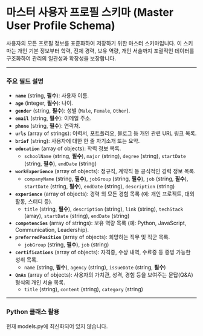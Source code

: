 # 마스터 사용자 프로필 스키마 (Master User Profile Schema)

사용자의 모든 프로필 정보를 표준화하여 저장하기 위한 마스터 스키마입니다. 이 스키마는 개인 기본 정보부터 학력, 전체 경력, 보유 역량, 개인 서술까지 포괄적인 데이터를 구조화하여 관리의 일관성과 확장성을 보장합니다.

---

### 주요 필드 설명

-   **`name`** (string, **필수**): 사용자 이름.
-   **`age`** (integer, **필수**): 나이.
-   **`gender`** (string, **필수**): 성별 (`Male`, `Female`, `Other`).
-   **`email`** (string, **필수**): 이메일 주소.
-   **`phone`** (string, **필수**): 연락처.
-   **`urls`** (array of strings): 이력서, 포트폴리오, 블로그 등 개인 관련 URL 링크 목록.
-   **`brief`** (string): 사용자에 대한 한 줄 자기소개 또는 요약.
-   **`education`** (array of objects): 학력 정보 목록.
    -   `schoolName` (string, **필수**), `major` (string), `degree` (string), `startDate` (string, **필수**), `endDate` (string)
-   **`workExperience`** (array of objects): 정규직, 계약직 등 공식적인 경력 정보 목록.
    -   `companyName` (string, **필수**), `jobGroup` (string, **필수**), `job` (string, **필수**), `startDate` (string, **필수**), `endDate` (string), `description` (string)
-   **`experience`** (array of objects): 경력 외 모든 경험 목록 (예: 개인 프로젝트, 대외활동, 스터디 등).
    -   `title` (string, **필수**), `description` (string), `link` (string), `techStack` (array), `startDate` (string), `endDate` (string)
-   **`competencies`** (array of strings): 보유 역량 목록 (예: Python, JavaScript, Communication, Leadership).
-   **`preferredPosition`** (array of objects): 희망하는 직무 및 직군 목록.
    -   `jobGroup` (string, **필수**), `job` (string)
-   **`certifications`** (array of objects): 자격증, 수상 내역, 수료증 등 증빙 가능한 성취 목록.
    -   `name` (string, **필수**), `agency` (string), `issueDate` (string, **필수**)
-   **`QnAs`** (array of objects): 사용자의 가치관, 성격, 경험 등을 보여주는 문답(Q&A) 형식의 개인 서술 목록.
    -   `title` (string), `content` (string), `category` (string)

---

### Python 클래스 활용
현재 models.py에 최신화되어 있지 않습니다.

```